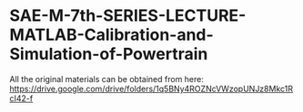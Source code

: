 # SAE-M-7th-SERIES-LECTURE-MATLAB-Calibration-and-Simulation-of-Powertrain

All the original materials can be obtained from here: https://drive.google.com/drive/folders/1q5BNy4ROZNcVWzopUNJz8Mkc1RcI42-f
